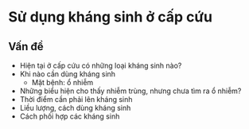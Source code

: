 # Sử dụng kháng sinh ở cấp cứu
## Vấn đề
- Hiện tại ở cấp cứu có những loại kháng sinh nào?
- Khi nào cần dùng kháng sinh
	- Mặt bệnh: ổ nhiễm
- Những biểu hiện cho thấy nhiễm trùng, nhưng chưa tìm ra ổ nhiễm?
- Thời điểm cần phải lên kháng sinh
- Liều lượng, cách dùng kháng sinh
- Cách phối hợp các kháng sinh